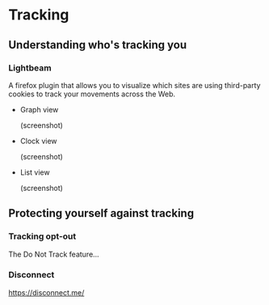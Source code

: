 # Tracking

## Understanding who's tracking you

### Lightbeam

A firefox plugin that allows you to visualize which sites are using third-party cookies to track your movements across the Web.

* Graph view

  (screenshot)

* Clock view

  (screenshot)

* List view
  
  (screenshot)

## Protecting yourself against tracking

### Tracking opt-out

The Do Not Track feature...

### Disconnect

https://disconnect.me/  


